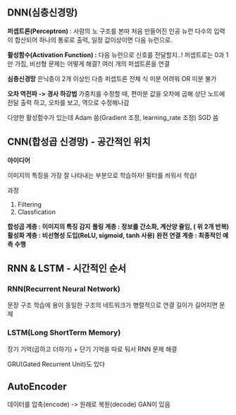 ## DNN(심층신경망)



**퍼셉트론(Perceptron)** : 사람의 노 구조를 본따 처음 만들어진 인공 뉴런
다수의 입력이 합산되어 하나의 통로로 출력, 일정 값이상이면 다음 뉴런으로.

**활성함수(Activation Function) :** 다음 뉴런으로 신호를 전달할지..!
퍼셉트로는 0과 1만 가짐, 비선형 문제는 어떻게 해결?
여러 개의 퍼셉트론을 연결

**심층신경망**
은닉층이 2개 이상인 다층 퍼셉트론
전체 식 미분 어려워 OR 미분 불가

**오차 역전파 -> 경사 하강법**
가중치를 수정할 때, 편미분 값을 오차에 곱해 상단 노드에 전달
출력 하고, 오차를 보고, 역으로 수정해나감

다양한 활성함수가 있는데
Adam 씀(Gradient 조정, learning_rate 조정)
SGD 씀



## CNN(합성곱 신경망) - 공간적인 위치

**아이디어**

이미지의 특징을 가장 잘 나타내는 부분으로 학습하자!
필터를 씌워서 학습!

과정

1. Filtering
2. Classfication



**합성곱 계층 : 이미지의 특징 감지**
**풀링 계층 : 정보를 간소화, 계산양 줄임, ( 위 2개 반복)**
**활성화 계층 : 비선형성 도입(ReLU, sigmoid, tanh 사용)**
**완전 연결 계층 : 최종적인 예측 수행**



## RNN & LSTM - 시간적인 순서

### RNN(Recurrent Neural Network)

문장 구조 학습에 용이
동일한 구조의 네트워크가 병렬적으로 연결
길이가 길어지면 문제

### LSTM(Long ShortTerm Memory)

장기 기억(곱하고 더하기) + 단기 기억을 따로 둬서 RNN 문제 해결

GRU(Gated Recurrent Unit)도 있다



## AutoEncoder

데이터를 압축(encode) -> 원래로 복원(decode)
GAN이 있음



